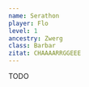 ```yaml
---
name: Serathon
player: Flo
level: 1
ancestry: Zwerg
class: Barbar
zitat: CHAAAARRGGEEE
---
```




TODO